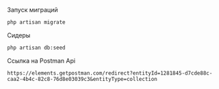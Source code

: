 Запуск миграций
```sh
php artisan migrate
```
Сидеры 
```sh
php artisan db:seed
```
Ссылка на Postman Api
```
https://elements.getpostman.com/redirect?entityId=1281845-d7cde88c-caa2-4b4c-82c8-76d8e03039c3&entityType=collection
```
